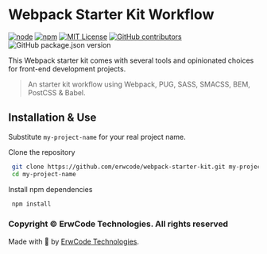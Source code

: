 # Webpack Starter Kit Workflow

[![node][node]][node-url]
[![npm][npm]][npm-url]
[![MIT License][mit-license-image]][mit-license-url]
[![GitHub contributors][contributors]][contributors-url]
![GitHub package.json version][version-url]


This Webpack starter kit comes with several tools and opinionated choices for front-end development projects.

> An starter kit workflow using Webpack, PUG, SASS, SMACSS, BEM, PostCSS & Babel.

## Installation & Use

Substitute `my-project-name` for your real project name.

Clone the repository

```sh
 git clone https://github.com/erwcode/webpack-starter-kit.git my-project-name
 cd my-project-name
```

Install npm dependencies

```sh
 npm install
```

### Copyright © ErwCode Technologies. All rights reserved

Made with 💖 by [ErwCode Technologies](https://erwcode.com/).




[npm]: https://img.shields.io/npm/v/webpack.svg
[npm-url]: https://npmjs.com/package/webpack

[node]: https://img.shields.io/node/v/webpack.svg
[node-url]: https://nodejs.org

[mit-license-image]: https://img.shields.io/github/license/erwcode/webpack-starter-kit.svg
[mit-license-url]: https://github.com/erwcode/webpack-starter-kit/blob/master/LICENSE

[contributors]: https://img.shields.io/github/contributors/erwcode/webpack-starter-kit.svg?color=orange
[contributors-url]: https://github.com/erwcode/webpack-starter-kit/graphs/contributors

[version-url]: https://img.shields.io/github/package-json/v/erwcode/webpack-starter-kit.svg?color=red
